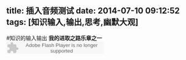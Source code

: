title: 插入音频测试
date: 2014-07-10 09:12:52
tags: [知识输入,输出,思考,幽默大观] 	
---
#知识的输入输出 
**我的进取之路乐章之一**
<embed src="http://www.72jz.com/mp3/xmp3.php/1ntFkecL.mp3" type="application/x-shockwave-flash" width="257" height="33" wmode="transparent"></embed>

